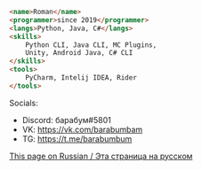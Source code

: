 ```html
<name>Roman</name>
<programmer>since 2019</programmer>
<langs>Python, Java, C#</langs>
<skills>
    Python CLI, Java CLI, MC Plugins,
    Unity, Android Java, C# CLI
</skills>
<tools>
    PyCharm, Intelij IDEA, Rider 
</tools>
```

Socials:
- Discord: барабум#5801
- VK: https://vk.com/barabumbam
- TG: https://t.me/barabumbum

[This page on Russian / Эта страница на русском](https://github.com/barabum0/barabum0/blob/main/README_rus.md)
